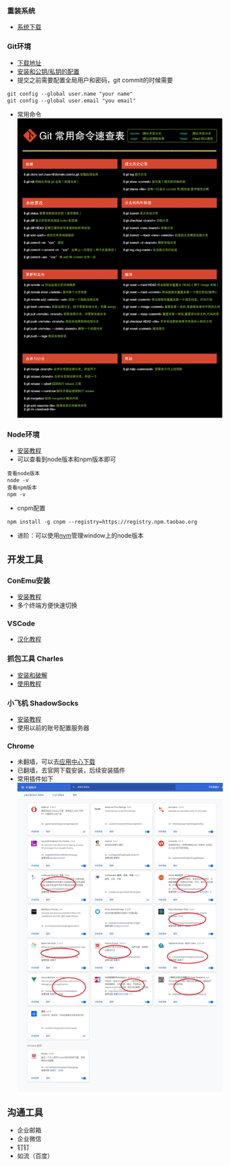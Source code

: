 <!--
 * @Author: md-chen
 * @Date: 2020-12-25 16:22:34
 * @LastEditTime: 2020-12-25 16:54:47
 * @LastEditors: Please set LastEditors
 * @Description: 环境配置
 * @FilePath: /study/docs/notes/environment.md
-->
### 重装系统
- [系统下载](https://msdn.itellyou.cn/)

### Git环境
- [下载地址](https://git-scm.com/book/zh/v2/%E8%B5%B7%E6%AD%A5-%E5%AE%89%E8%A3%85-Git)
- [安装和公钥/私钥的配置](https://www.cnblogs.com/joyho/articles/4062574.html)
- 提交之前需要配置全局用户和密码，git commit的时候需要  
```
git config --global user.name "your name"  
git config --global user.email "you email"
```
- 常用命令
![git操作](../assets/git.png)
### Node环境
- [安装教程](https://www.cnblogs.com/zhouyu2017/p/6485265.html)
- 可以查看到node版本和npm版本即可
```
查看node版本 
node -v 
查看npm版本 
npm -v
```
- cnpm配置
```
npm install -g cnpm --registry=https://registry.npm.taobao.org
```
- 进阶：可以使用[nvm](https://github.com/creationix/nvm)管理window上的node版本


## 开发工具
### ConEmu安装
- [安装教程](https://www.jianshu.com/p/264e75aef8bb)
- 多个终端方便快速切换

### VSCode
- [汉化教程](https://jingyan.baidu.com/article/7e44095377c9d12fc1e2ef5b.html)

### 抓包工具 Charles
- [安装和破解](https://zhubangbang.com/charles-crack-version-free-download-and-install-tutorial.html)
- [使用教程](http://www.cnblogs.com/jiayuchn-test/p/8875105.html)

### 小飞机 ShadowSocks
- [安装教程](https://gitman6.github.io/cshow/windows.html)
- 使用以前的账号配置服务器

### Chrome
- 未翻墙，可以去[应用中心下载](https://pc.qq.com/detail/1/detail_2661.html)
- 已翻墙，去官网下载安装，后续安装插件
- 常用插件如下
![插件列表](../assets/FastStoneEditor.jpg)

## 沟通工具
- 企业邮箱
- 企业微信
- 钉钉
- 如流（百度）